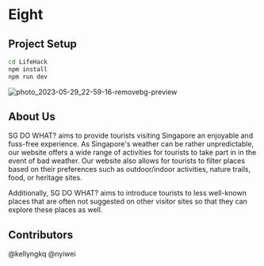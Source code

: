 # Eight

## Project Setup

```sh
cd LifeHack
npm install
npm run dev
```
![photo_2023-05-29_22-59-16-removebg-preview](https://github.com/kellyngkq/Eight---SG-DO-WHAT/assets/99710151/69c57092-13c8-4980-a64f-fb70a44f3eff)

## About Us
SG DO WHAT? aims to provide tourists visiting Singapore an enjoyable and fuss-free experience. As Singapore's weather can be rather unpredictable, our website offers a wide range of activities for tourists to take part in in the event of bad weather. Our website also allows for tourists to filter places based on their preferences such as outdoor/indoor activities, nature trails, food, or heritage sites.

Additionally, SG DO WHAT? aims to introduce tourists to less well-known places that are often not suggested on other visitor sites so that they can explore these places as well.


## Contributors

@kellyngkq @nyiwei
